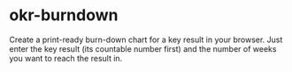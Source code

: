 # okr-burndown
Create a print-ready burn-down chart for a key result in your browser. Just enter the key result (its countable number first) and the number of weeks you want to reach the result in.
